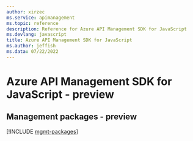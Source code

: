 ```yaml
---
author: xirzec
ms.service: apimanagement
ms.topic: reference
description: Reference for Azure API Management SDK for JavaScript
ms.devlang: javascript
title: Azure API Management SDK for JavaScript
ms.author: jeffish
ms.data: 07/22/2022
---
```

# Azure API Management SDK for JavaScript - preview

## Management packages - preview
[!INCLUDE [mgmt-packages](api-management-mgmt-index.md)]